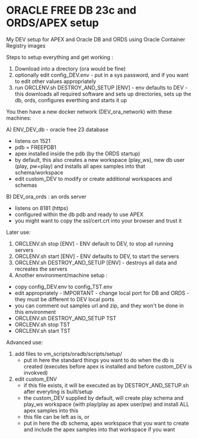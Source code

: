 # ORACLE FREE DB 23c and ORDS/APEX setup

My DEV setup for APEX and Oracle DB and ORDS using Oracle Container Registry images

Steps to setup everything and get working :
1. Download into a directory (ora would be fine)
2. optionally edit config_DEV.env - put in a sys password, and if you want to edit other values appropriately
5. run ORCLENV.sh DESTROY_AND_SETUP [ENV] - env defaults to DEV - this downloads all required software and sets up directories, sets up the db, ords, configures everthing and starts it up

You then have a new docker network (DEV_ora_network) with these machines:

A) ENV_DEV_db - oracle free 23 database
- listens on 1521
- pdb = FREEPDB1
- apex installed inside the pdb (by the ORDS startup)
- by default, this also creates a new workspace (play_ws), new db user (play, pw=play) and installs all apex samples into that schema/workspace
- edit custom_DEV to modify or create additional workspaces and schemas

B) DEV_ora_ords : an ords server
- listens on 8181 (https)
- configured within the db pdb and ready to use APEX
- you might want to copy the ssl/cert.crt into your browser and trust it

Later use:
1. ORCLENV.sh stop [ENV] - ENV default to DEV, to stop all running servers
2. ORCLENV.sh start [ENV] - ENV defaults to DEV, to start the servers
3. ORCLENV.sh DESTROY_AND_SETUP [ENV] - destroys all data and recreates the servers
4. Another environment/machine setup :
  * copy config_DEV.env to config_TST.env
  * edit appropriately - IMPORTANT - change local port for DB and ORDS - they must be different to DEV local ports
  * you can comment out samples url and zip, and they won't be done in this environment
  * ORCLENV.sh DESTROY_AND_SETUP TST
  * ORCLENV.sh stop TST
  * ORCLENV.sh start TST

Advanced use:
1. add files to vm_scripts/oradb/scripts/setup/
    - put in here the standard things you want to do when the db is created (executes before apex is installed and before custom_DEV is invokved)
2. edit custom_ENV
    - if this file exists, it will be executed as by DESTROY_AND_SETUP.sh after everyting is built/setup
    - the custom_DEV supplied by default, will create play schema and play_ws workspace (with play/play as apex user/pw) and install ALL apex samples into this
    - this file can be left as is, or 
    - put in here the db schema, apex workspace that you want to create and include the apex samples into that workspace if you want

